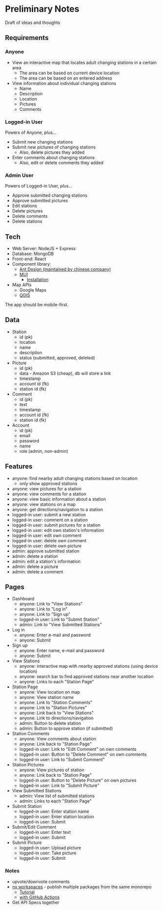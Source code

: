 # Preliminary Notes
Draft of ideas and thoughts

## Requirements

### Anyone
- View an interactive map that locates adult changing stations in a certain area
	- The area can be based on current device location
	- The area can be based on an entered address
- View information about individual changing stations
	- Name
	- Description
	- Location
	- Pictures
	- Comments

### Logged-in User
Powers of Anyone, plus...

- Submit new changing stations
- Submit new pictures of changing stations
	- Also, delete pictures they added
- Enter comments about changing stations
	- Also, edit or delete comments they added

### Admin User
Powers of Logged-in User, plus...

- Approve submitted changing stations
- Approve submitted pictures
- Edit stations
- Delete pictures
- Delete comments
- Delete stations

## Tech
- Web Server: NodeJS + Express
- Database: MongoDB
- Front-end: React
- Component library:
	- [Ant Design (maintained by chinese company)](https://ant.design/)
	- [MUI](https://mui.com/)
		- [Installation](https://mui.com/material-ui/getting-started/installation/)
- Map APIs
	- Google Maps
	- [QGIS](https://www.qgis.org/en/site/)

The app should be mobile-first.

## Data
- Station
	- id (pk)
	- location
	- name
	- description
	- status (submitted, approved, deleted)
- Picture
	- id (pk)
	- data - Amazon S3 (cheap), db will store a link
	- timestamp
	- account id (fk)
	- station id (fk)
- Comment
	- id (pk)
	- text
	- timestamp
	- account id (fk)
	- station id (fk)
- Account
	- id (pk)
	- email
	- password
	- name
	- role (admin, non-admin)

## Features
- anyone: find nearby adult changing stations based on location
	- only show approved stations
- anyone: view pictures for a station
- anyone: view comments for a station
- anyone: view basic information about a station
- anyone: view stations on a map
- anyone: get directions/navigation to a station
- logged-in user: submit a new station
- logged-in user: comment on a station
- logged-in user: submit pictures for a station
- logged-in user: edit own station's information
- logged-in user: edit own comment
- logged-in user: delete own comment
- logged-in user: delete own picture
- admin: approve submitted station
- admin: delete a station
- admin: edit a station's information
- admin: delete a picture
- admin: delete a comment

## Pages
- Dashboard
	- anyone: Link to "View Stations"
	- anyone: Link to "Log in"
	- anyone: Link to "Sign up"
	- logged-in user: Link to "Submit Station"
	- admin: Link to "View Submitted Stations"
- Log in
	- anyone: Enter e-mail and password
	- anyone: Submit
- Sign up
	- anyone: Enter name, e-mail and password
	- anyone: Submit
- View Stations
	- anyone: interactive map with nearby approved stations (using device location)
	- anyone: search bar to find approved stations near another location
	- anyone: Links to each "Station Page"
- Station Page
	- anyone: View location on map
	- anyone: View station name
	- anyone: Link to "Station Comments"
	- anyone: Link to "Station Pictures"
	- anyone: Link back to "View Stations"
	- anyone: Link to directions/navigation
	- admin: Button to delete station
	- admin: Button to approve station (if submitted)
- Station Comments
	- anyone: View comments about station
	- anyone: Link back to "Station Page"
	- logged-in user: Link to "Edit Comment" on own comments
	- logged-in user: Button to "Delete Comment" on own comments
	- logged-in user: Link to "Submit Comment"
- Station Pictures
	- anyone: View pictures of station
	- anyone: Link back to "Station Page"
	- logged-in user: Button to "Delete Picture" on own pictures
	- logged-in user: Link to "Submit Picture"
- View Submitted Stations
	- admin: View list of submitted stations
	- admin: Links to each "Station Page"
- Submit Station
	- logged-in user: Enter station name
	- logged-in user: Enter station location
	- logged-in user: Submit
- Submit/Edit Comment
	- logged-in user: Enter text
	- logged-in user: Submit
- Submit Picture
	- logged-in user: Upload picture
	- logged-in user: Take picture
	- logged-in user: Submit



### Notes
- upvote/downvote comments
- [nx workspaces](https://nx.dev/) - publish multiple packages from the same monorepo
	- [Tutorial](https://nx.dev/react-tutorial/01-create-application)
	- [with GitHub Actions](https://nx.dev/ci/monorepo-ci-github-actions)
- Get API Specs together